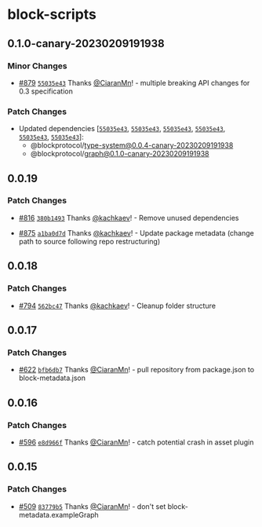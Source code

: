 # block-scripts

## 0.1.0-canary-20230209191938

### Minor Changes

- [#879](https://github.com/blockprotocol/blockprotocol/pull/879) [`55035e43`](https://github.com/blockprotocol/blockprotocol/commit/55035e431b67bf429f53837b7000a5e3764949b9) Thanks [@CiaranMn](https://github.com/CiaranMn)! - multiple breaking API changes for 0.3 specification

### Patch Changes

- Updated dependencies [[`55035e43`](https://github.com/blockprotocol/blockprotocol/commit/55035e431b67bf429f53837b7000a5e3764949b9), [`55035e43`](https://github.com/blockprotocol/blockprotocol/commit/55035e431b67bf429f53837b7000a5e3764949b9), [`55035e43`](https://github.com/blockprotocol/blockprotocol/commit/55035e431b67bf429f53837b7000a5e3764949b9), [`55035e43`](https://github.com/blockprotocol/blockprotocol/commit/55035e431b67bf429f53837b7000a5e3764949b9), [`55035e43`](https://github.com/blockprotocol/blockprotocol/commit/55035e431b67bf429f53837b7000a5e3764949b9), [`55035e43`](https://github.com/blockprotocol/blockprotocol/commit/55035e431b67bf429f53837b7000a5e3764949b9)]:
  - @blockprotocol/type-system@0.0.4-canary-20230209191938
  - @blockprotocol/graph@0.1.0-canary-20230209191938

## 0.0.19

### Patch Changes

- [#816](https://github.com/blockprotocol/blockprotocol/pull/816) [`380b1493`](https://github.com/blockprotocol/blockprotocol/commit/380b149326450f4cf9b8300182eb199aa8f6a62f) Thanks [@kachkaev](https://github.com/kachkaev)! - Remove unused dependencies

- [#875](https://github.com/blockprotocol/blockprotocol/pull/875) [`a1ba0d7d`](https://github.com/blockprotocol/blockprotocol/commit/a1ba0d7d17971ee30586a673ce3d4f5bee6e65d1) Thanks [@kachkaev](https://github.com/kachkaev)! - Update package metadata (change path to source following repo restructuring)

## 0.0.18

### Patch Changes

- [#794](https://github.com/blockprotocol/blockprotocol/pull/794) [`562bc47`](https://github.com/blockprotocol/blockprotocol/commit/562bc477fdc35b8d3b94dc6c4b2207b9bd2cd057) Thanks [@kachkaev](https://github.com/kachkaev)! - Cleanup folder structure

## 0.0.17

### Patch Changes

- [#622](https://github.com/blockprotocol/blockprotocol/pull/622) [`bfb6db7`](https://github.com/blockprotocol/blockprotocol/commit/bfb6db7c3138c410b0003869cb15ebbb5f18ac7a) Thanks [@CiaranMn](https://github.com/CiaranMn)! - pull repository from package.json to block-metadata.json

## 0.0.16

### Patch Changes

- [#596](https://github.com/blockprotocol/blockprotocol/pull/596) [`e8d966f`](https://github.com/blockprotocol/blockprotocol/commit/e8d966f23da20e07b541fda55c51d71a2e8d0a5d) Thanks [@CiaranMn](https://github.com/CiaranMn)! - catch potential crash in asset plugin

## 0.0.15

### Patch Changes

- [#509](https://github.com/blockprotocol/blockprotocol/pull/509) [`83779b5`](https://github.com/blockprotocol/blockprotocol/commit/83779b55a856421c71169ddeffed3ce7843c6fb8) Thanks [@CiaranMn](https://github.com/CiaranMn)! - don't set block-metadata.exampleGraph
